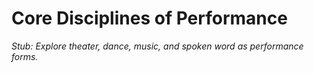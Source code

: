 # Core Disciplines of Performance

*Stub: Explore theater, dance, music, and spoken word as performance forms.*